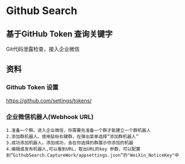 # Github Search
## 基于GitHub Token 查询关键字
Git代码泄露检查，接入企业微信


## 资料
### Github Token 设置
https://github.com/settings/tokens/

### 企业微信机器人(Webhook URL)
```
1.准备一个群。进入企业微信，你需要先准备一个群才能建立一个群机器人
2.添加群机器人。使用鼠标右键群，在弹出菜单选择“添加群机器人”
3.成功添加机器人。添加成功，会在你选择的群展示你添加的机器
4.编辑或发布机器人,可以看到URL，取出URL的key 参数，可以配置到“GithubSearch.CaptureWork/appsettings.json”的"WeiXin_NoticeKey"中
```
